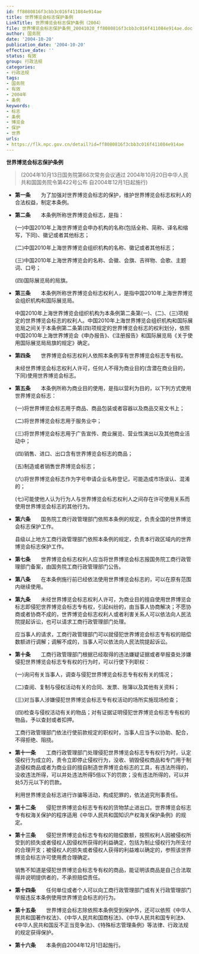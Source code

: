 ```yaml
---
id: ff8080816f3cbb3c016f411084e914ae
title: 世界博览会标志保护条例
LinkTitle: 世界博览会标志保护条例（2004）
file: 世界博览会标志保护条例_20041020_ff8080816f3cbb3c016f411084e914ae.docx
author: 国务院
date: '2004-10-20'
publication_date: '2004-10-20'
effective_date: ''
status: 有效
group: 行政法规
categories:
- 行政法规
tags:
- 国务院
- 有效
- 2004年
- 条例
keywords:
- 标志
- 条例
- 博览会
- 保护
- 世界
urls:
- https://flk.npc.gov.cn/detail?id=ff8080816f3cbb3c016f411084e914ae
---
```


**世界博览会标志保护条例**

> (2004年10月13日国务院第66次常务会议通过 2004年10月20日中华人民共和国国务院令第422号公布 自2004年12月1日起施行)

- **第一条**　　为了加强对世界博览会标志的保护，维护世界博览会标志权利人的合法权益，制定本条例。

- **第二条**　　本条例所称世界博览会标志，是指：

  (一)中国2010年上海世界博览会申办机构的名称(包括全称、简称、译名和缩写，下同)、徽记或者其他标志；

  (二)中国2010年上海世界博览会组织机构的名称、徽记或者其他标志；

  (三)中国2010年上海世界博览会的名称、会徽、会旗、吉祥物、会歌、主题词、口号；

  (四)国际展览局的局旗。

- **第三条**　　本条例所称世界博览会标志权利人，是指中国2010年上海世界博览会组织机构和国际展览局。

  中国2010年上海世界博览会组织机构为本条例第二条第(一)、(二)、(三)项规定的世界博览会标志的权利人。中国2010年上海世界博览会组织机构和国际展览局之间关于本条例第二条第(四)项规定的世界博览会标志的权利划分，依照中国2010年上海世界博览会《申办报告》、《注册报告》和国际展览局《关于使用国际展览局局旗的规定》确定。

- **第四条**　　世界博览会标志权利人依照本条例享有世界博览会标志专有权。

  未经世界博览会标志权利人许可，任何人不得为商业目的(含潜在商业目的，下同)使用世界博览会标志。

- **第五条**　　本条例所称为商业目的使用，是指以营利为目的，以下列方式使用世界博览会标志：

  (一)将世界博览会标志用于商品、商品包装或者容器以及商品交易文书上；

  (二)将世界博览会标志用于服务业中；

  (三)将世界博览会标志用于广告宣传、商业展览、营业性演出以及其他商业活动中；

  (四)销售、进口、出口含有世界博览会标志的商品；

  (五)制造或者销售世界博览会标志；

  (六)将世界博览会标志作为字号申请企业名称登记，可能造成市场误认、混淆的；

  (七)可能使他人认为行为人与世界博览会标志权利人之间存在许可使用关系而使用世界博览会标志的其他行为。

- **第六条**　　国务院工商行政管理部门依照本条例的规定，负责全国的世界博览会标志保护工作。

  县级以上地方工商行政管理部门依照本条例的规定，负责本行政区域内的世界博览会标志保护工作。

- **第七条**　　世界博览会标志权利人应当将世界博览会标志报国务院工商行政管理部门备案，由国务院工商行政管理部门公告。

- **第八条**　　在本条例施行前已经依法使用世界博览会标志的，可以在原有范围内继续使用。

- **第九条**　　未经世界博览会标志权利人许可，为商业目的擅自使用世界博览会标志即侵犯世界博览会标志专有权，引起纠纷的，由当事人协商解决；不愿协商或者协商不成的，世界博览会标志权利人或者利害关系人可以依法向人民法院提起诉讼，也可以请求工商行政管理部门处理。

  应当事人的请求，工商行政管理部门可以就侵犯世界博览会标志专有权的赔偿数额进行调解；调解不成的，当事人可以依法向人民法院提起诉讼。

- **第十条**　　工商行政管理部门根据已经取得的违法嫌疑证据或者举报查处涉嫌侵犯世界博览会标志专有权的行为时，可以行使下列职权：

  (一)询问有关当事人，调查与侵犯世界博览会标志专有权有关的情况；

  (二)查阅、复制与侵权活动有关的合同、发票、账簿以及其他有关资料；

  (三)对当事人涉嫌侵犯世界博览会标志专有权活动的场所实施现场检查；

  (四)检查与侵权活动有关的物品；对有证据证明侵犯世界博览会标志专有权的物品，予以查封或者扣押。

  工商行政管理部门依法行使前款规定的职权时，当事人应当予以协助、配合，不得拒绝、阻挠。

- **第十一条**　　工商行政管理部门处理侵犯世界博览会标志专有权行为时，认定侵权行为成立的，责令立即停止侵权行为，没收、销毁侵权商品和专门用于制造侵权商品或者为商业目的擅自制造世界博览会标志的工具，有违法所得的，没收违法所得，可以并处违法所得5倍以下的罚款；没有违法所得的，可以并处5万元以下的罚款。

  利用世界博览会标志进行诈骗等活动，构成犯罪的，依法追究刑事责任。

- **第十二条**　　侵犯世界博览会标志专有权的货物禁止进出口。世界博览会标志专有权海关保护的程序适用《中华人民共和国知识产权海关保护条例》的规定。

- **第十三条**　　侵犯世界博览会标志专有权的赔偿数额，按照权利人因被侵权所受到的损失或者侵权人因侵权所获得的利益确定，包括为制止侵权行为所支付的合理开支；被侵权人的损失或者侵权人获得的利益难以确定的，参照该世界博览会标志许可使用费合理确定。

  销售不知道是侵犯世界博览会标志专有权的商品，能证明该商品是自己合法取得并说明提供者的，不承担赔偿责任。

- **第十四条**　　任何单位或者个人可以向工商行政管理部门或有关行政管理部门举报违反本条例使用世界博览会标志的行为。

- **第十五条**　　世界博览会标志除依照本条例受到保护外，还可以依照《中华人民共和国著作权法》、《中华人民共和国商标法》、《中华人民共和国专利法》、《中华人民共和国反不正当竞争法》、《特殊标志管理条例》等法律、行政法规的规定获得保护。

- **第十六条**　　本条例自2004年12月1日起施行。
